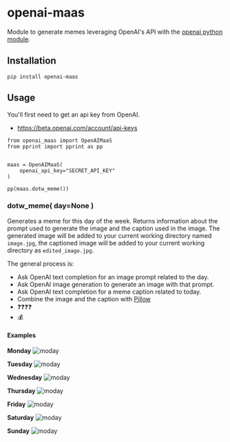 # openai-maas
Module to generate memes leveraging OpenAI's API with the [openai python module](https://github.com/openai/openai-python).

## Installation

```
pip install openai-maas
```

## Usage

You'll first need to get an api key from OpenAI.
* https://beta.openai.com/account/api-keys

```
from openai_maas import OpenAIMaaS
from pprint import pprint as pp


maas = OpenAIMaaS(
    openai_api_key="SECRET_API_KEY"
)

pp(maas.dotw_meme())
```

### dotw_meme( day=None )

Generates a meme for this day of the week. Returns information about the prompt used to generate the image and the caption used in the image. The generated image will be added to your current working directory named `image.jpg`, the captioned image will be added to your current working directory as `edited_image.jpg`.

The general process is:

* Ask OpenAI text completion for an image prompt related to the day.
* Ask OpenAI image generation to generate an image with that prompt.
* Ask OpenAI text completion for a meme caption related to today.
* Combine the image and the caption with [Pillow](https://pillow.readthedocs.io/en/stable/)
* ❓❓❓❓
* 💰

#### Examples

**Monday**
![moday](examples/monday.jpg)

**Tuesday**
![moday](examples/tuesday.jpg)

**Wednesday**
![moday](examples/wednesday.jpg)

**Thursday**
![moday](examples/thursday.jpg)

**Friday**
![moday](examples/friday.jpg)

**Saturday**
![moday](examples/saturday.jpg)

**Sunday**
![moday](examples/sunday.jpg)
